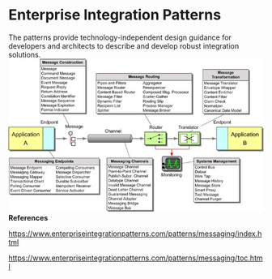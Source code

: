 # Enterprise Integration Patterns

The patterns provide technology-independent design guidance for developers and architects to describe and develop robust integration solutions.
![image](../../media/Enterprise-Integration-Patterns-image1.jpg)**References**

<https://www.enterpriseintegrationpatterns.com/patterns/messaging/index.html>

<https://www.enterpriseintegrationpatterns.com/patterns/messaging/toc.html>
